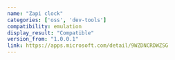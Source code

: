 ```yaml
---
name: "Zapi clock"
categories: ['oss', 'dev-tools']
compatibility: emulation
display_result: "Compatible"
version_from: "1.0.0.1"
link: https://apps.microsoft.com/detail/9WZDNCRDWZSG
---
```

